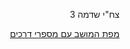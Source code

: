 <div dir="auto">

צח"י שדמה 3

[מפת המושב עם מספרי דרכים](https://liorhass.github.io/Zahi_Shdema/Shdema_Satellite_Map_v2.jpg)

</div>


